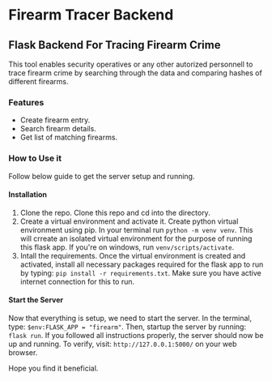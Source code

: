 # Firearm Tracer Backend

## Flask Backend For Tracing Firearm Crime

This tool enables security operatives or any other autorized personnell to trace firearm crime by searching through the data and comparing hashes of different firearms.


### Features
- Create firearm entry.
- Search firearm details.
- Get list of matching firearms.


### How to Use it
Follow below guide to get the server setup and running.

#### Installation
1. Clone the repo.
   Clone this repo and cd into the directory.
1. Create a virtual environment and activate it.
   Create python virtual environment using pip.
   In your terminal run `python -m venv venv`. This will crreate an isolated virtual environment for the purpose of running this flask app.
   If you're on windows, run `venv/scripts/activate`.
1. Intall the requirements.
   Once the virtual environment is created and activated, install all necessary packages required for the flask app to run by typing: `pip install -r requirements.txt`. Make sure you have active internet connection for this to run.

#### Start the Server
Now that everything is setup, we need to start the server. In the terminal, type: `$env:FLASK_APP = "firearm"`.
Then, startup the server by running: `flask run`.
If you followed all instructions properly, the server should now be up and running. To verify, visit: `http://127.0.0.1:5000/` on your web browser.


Hope you find it beneficial.
